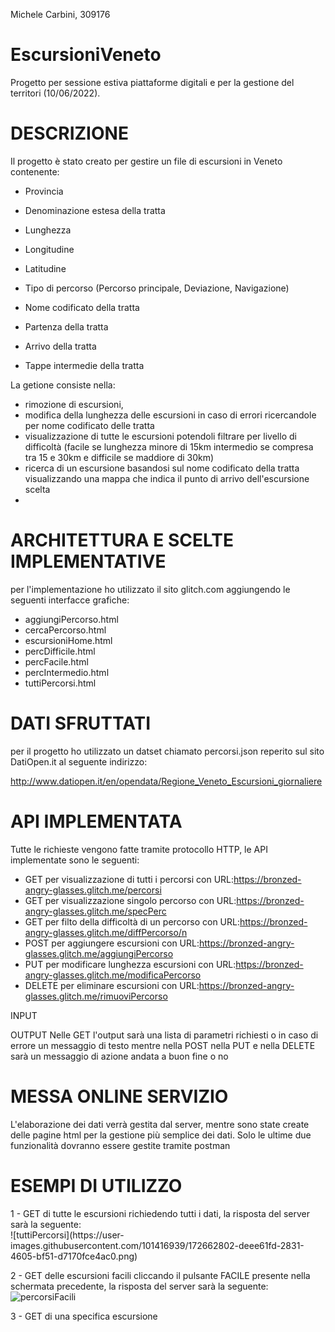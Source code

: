 Michele Carbini, 309176
# EscursioniVeneto
Progetto per sessione estiva piattaforme digitali e per la gestione del territori (10/06/2022).

<h1>DESCRIZIONE</h1>
Il progetto è stato creato per gestire un file di escursioni in Veneto contenente:

  - Provincia
  
  - Denominazione estesa della tratta

  - Lunghezza

  - Longitudine

  - Latitudine

  - Tipo di percorso (Percorso principale, Deviazione, Navigazione)

  - Nome codificato della tratta

  - Partenza della tratta

  - Arrivo della tratta

  - Tappe intermedie della tratta

La getione consiste nella:

  - rimozione di escursioni, 
  - modifica della lunghezza delle escursioni in caso di errori ricercandole per nome codificato delle tratta
  - visualizzazione di tutte le escursioni potendoli filtrare per livello di difficoltà (facile se lunghezza minore di 15km intermedio se compresa tra 15 e 30km e difficile se maddiore di 30km)
  - ricerca di un escursione basandosi sul nome codificato della tratta visualizzando una mappa che indica il punto di arrivo dell'escursione scelta 
  - 
<h1>ARCHITETTURA E SCELTE IMPLEMENTATIVE</h1>
per l'implementazione ho utilizzato il sito glitch.com aggiungendo le seguenti interfacce grafiche:

  - aggiungiPercorso.html
  - cercaPercorso.html 
  - escursioniHome.html 
  - percDifficile.html 
  - percFacile.html 
  - percIntermedio.html 
  - tuttiPercorsi.html 
  
<h1>DATI SFRUTTATI</h1>
per il progetto ho utilizzato un datset chiamato percorsi.json reperito sul sito DatiOpen.it al seguente indirizzo: 

http://www.datiopen.it/en/opendata/Regione_Veneto_Escursioni_giornaliere 

<h1>API IMPLEMENTATA</h1>
Tutte le richieste vengono fatte tramite protocollo HTTP, le API implementate sono le seguenti:

- GET per visualizzazione di tutti i percorsi con URL:https://bronzed-angry-glasses.glitch.me/percorsi
- GET per visualizzazione singolo percorso con URL:https://bronzed-angry-glasses.glitch.me/specPerc
- GET per filto della difficoltà di un percorso con URL:https://bronzed-angry-glasses.glitch.me/diffPercorso/n
- POST per aggiungere escursioni con URL:https://bronzed-angry-glasses.glitch.me/aggiungiPercorso
- PUT per modificare lunghezza escursioni con URL:https://bronzed-angry-glasses.glitch.me/modificaPercorso
- DELETE per eliminare escursioni con URL:https://bronzed-angry-glasses.glitch.me/rimuoviPercorso

INPUT

OUTPUT
Nelle GET l'output sarà una lista di parametri richiesti o in caso di errore un messaggio di testo mentre nella POST nella PUT e nella DELETE sarà un messaggio di azione andata a buon fine o no 

<h1>MESSA ONLINE SERVIZIO</h1>
L'elaborazione dei dati verrà gestita dal server, mentre sono state create delle pagine html per la gestione più semplice dei dati.
Solo le ultime due funzionalità dovranno essere gestite tramite postman

<h1>ESEMPI DI UTILIZZO</h1>
1 - GET di tutte le escursioni richiedendo tutti i dati, la risposta del server sarà la seguente:<br>
    ![tuttiPercorsi](https://user-images.githubusercontent.com/101416939/172662802-deee61fd-2831-4605-bf51-d7170fce4ac0.png)

    
2 - GET delle escursioni facili cliccando il pulsante FACILE presente nella schermata precedente, la risposta del server sarà la seguente:<br>
![percorsiFacili](https://user-images.githubusercontent.com/101416939/172663034-66a6b91e-3efd-4373-8ebe-5c37cc0ce01d.png)

3 - GET di una specifica escursione

